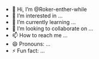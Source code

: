 - 👋 Hi, I’m @Roker-enther-while
- 👀 I’m interested in ...
- 🌱 I’m currently learning ...
- 💞️ I’m looking to collaborate on ...
- 📫 How to reach me ...
- 😄 Pronouns: ...
- ⚡ Fun fact: ...

<!---
Roker-enther-while/Roker-enther-while is a ✨ special ✨ repository because its `README.md` (this file) appears on your GitHub profile.
You can click the Preview link to take a look at your changes.
--->
